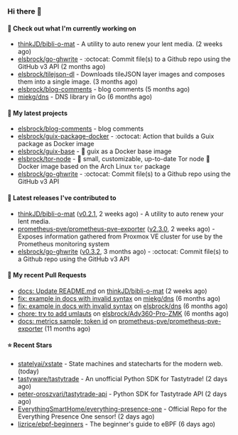 ### Hi there 👋

#### 👷 Check out what I'm currently working on

- [thinkJD/bibli-o-mat](https://github.com/thinkJD/bibli-o-mat) - A utility to auto renew your lent media. (2 weeks ago)
- [elsbrock/go-ghwrite](https://github.com/elsbrock/go-ghwrite) - :octocat: Commit file(s) to a Github repo using the GitHub v3 API (2 months ago)
- [elsbrock/tilejson-dl](https://github.com/elsbrock/tilejson-dl) - Downloads tileJSON layer images and composes them into a single image. (3 months ago)
- [elsbrock/blog-comments](https://github.com/elsbrock/blog-comments) - blog comments (5 months ago)
- [miekg/dns](https://github.com/miekg/dns) - DNS library in Go (6 months ago)

#### 🌱 My latest projects

- [elsbrock/blog-comments](https://github.com/elsbrock/blog-comments) - blog comments
- [elsbrock/guix-package-docker](https://github.com/elsbrock/guix-package-docker) - :octocat: Action that builds a Guix package as Docker image
- [elsbrock/guix-base](https://github.com/elsbrock/guix-base) - :whale: guix as a Docker base image
- [elsbrock/tor-node](https://github.com/elsbrock/tor-node) - :rocket: small, customizable, up-to-date Tor node :whale: Docker image based on the Arch Linux `tor` package
- [elsbrock/go-ghwrite](https://github.com/elsbrock/go-ghwrite) - :octocat: Commit file(s) to a Github repo using the GitHub v3 API

#### 🔭 Latest releases I've contributed to

- [thinkJD/bibli-o-mat](https://github.com/thinkJD/bibli-o-mat) ([v0.2.1](https://github.com/thinkJD/bibli-o-mat/releases/tag/v0.2.1), 2 weeks ago) - A utility to auto renew your lent media.
- [prometheus-pve/prometheus-pve-exporter](https://github.com/prometheus-pve/prometheus-pve-exporter) ([v2.3.0](https://github.com/prometheus-pve/prometheus-pve-exporter/releases/tag/v2.3.0), 2 weeks ago) - Exposes information gathered from Proxmox VE cluster for use by the Prometheus monitoring system
- [elsbrock/go-ghwrite](https://github.com/elsbrock/go-ghwrite) ([v0.3.2](https://github.com/elsbrock/go-ghwrite/releases/tag/v0.3.2), 3 months ago) - :octocat: Commit file(s) to a Github repo using the GitHub v3 API

#### 🔨 My recent Pull Requests

- [docs: Update README.md](https://github.com/thinkJD/bibli-o-mat/pull/25) on [thinkJD/bibli-o-mat](https://github.com/thinkJD/bibli-o-mat) (2 weeks ago)
- [fix: example in docs with invalid syntax](https://github.com/miekg/dns/pull/1401) on [miekg/dns](https://github.com/miekg/dns) (6 months ago)
- [fix: example in docs with invalid syntax](https://github.com/elsbrock/dns/pull/1) on [elsbrock/dns](https://github.com/elsbrock/dns) (6 months ago)
- [chore: try to add umlauts](https://github.com/elsbrock/Adv360-Pro-ZMK/pull/1) on [elsbrock/Adv360-Pro-ZMK](https://github.com/elsbrock/Adv360-Pro-ZMK) (6 months ago)
- [docs: metrics sample; token id](https://github.com/prometheus-pve/prometheus-pve-exporter/pull/114) on [prometheus-pve/prometheus-pve-exporter](https://github.com/prometheus-pve/prometheus-pve-exporter) (11 months ago)

#### ⭐ Recent Stars

- [statelyai/xstate](https://github.com/statelyai/xstate) - State machines and statecharts for the modern web. (today)
- [tastyware/tastytrade](https://github.com/tastyware/tastytrade) - An unofficial Python SDK for Tastytrade! (2 days ago)
- [peter-oroszvari/tastytrade-api](https://github.com/peter-oroszvari/tastytrade-api) - Python SDK for Tastytrade API (2 days ago)
- [EverythingSmartHome/everything-presence-one](https://github.com/EverythingSmartHome/everything-presence-one) - Official Repo for the Everything Presence One sensor! (2 days ago)
- [lizrice/ebpf-beginners](https://github.com/lizrice/ebpf-beginners) - The beginner&#39;s guide to eBPF (6 days ago)
